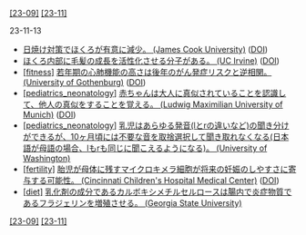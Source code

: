 [\[23-09\]](2309.md) [\[23-11\]](2311.md)

23-11-13
* [日焼け対策でほくろが有意に減少。 (James Cook University)](https://www.jcu.edu.au/news/releases/2023/june/covering-children-checks-cancer) ([DOI](https://doi.org/10.3390/cancers15061762))
* [ほくろ内部に毛髪の成長を活性化させる分子がある。 (UC Irvine)](https://news.uci.edu/2023/06/21/uc-irvine-led-researchers-reveal-new-molecular-mechanism-for-stimulating-hair-growth/) ([DOI](https://doi.org/10.1038/s41586-023-06172-8))
* [\[fitness\]](fitness.md) [若年期の心肺機能の高さは後年のがん発症リスクと逆相関。 (University of Gothenburg)](https://www.gu.se/en/news/good-fitness-levels-in-youth-linked-to-lower-cancer-risk) ([DOI](https://doi.org/10.1136/bjsports-2022-106617))
* [\[pediatrics_neonatology\]](pediatrics_neonatology.md) [赤ちゃんは大人に真似されていることを認識して、他人の真似をすることを覚える。 (Ludwig Maximilian University of Munich)](https://www.lmu.de/en/about-lmu/structure/central-university-administration/communications-and-media-relations/press-room/press-release/origin-of-cultural-learning-babies-imitate-because-they-are-imitated-2.html) ([DOI](https://doi.org/10.1016/j.cub.2023.08.084))
* [\[pediatrics_neonatology\]](pediatrics_neonatology.md) [乳児はあらゆる発音(lとrの違いなど)の聞き分けができるが、10ヶ月頃には不要な音を取捨選択して聞き取れなくなる(日本語が母語の場合、lもrも同じに聞こえるようになる)。 (University of Washington)](https://doi.org/10.1111%2Fj.1751-228X.2011.01121.x)
* [\[fertility\]](fertility.md) [胎児が母体に残すマイクロキメラ細胞が将来の妊娠のしやすさに寄与する可能性。 (Cincinnati Children's Hospital Medical Center)](https://scienceblog.cincinnatichildrens.org/moms-ability-to-remember-prior-pregnancies-suggests-new-strategies-for-preventing-complications/) ([DOI](https://doi.org/10.1126/science.adf9325))
* [\[diet\]](diet.md) [乳化剤の成分であるカルボキシメチルセルロースは腸内で炎症物質であるフラジェリンを増殖させる。 (Georgia State University)](http://doi.org/10.1136/gutjnl-2016-313099)

[\[23-09\]](2309.md) [\[23-11\]](2311.md)
